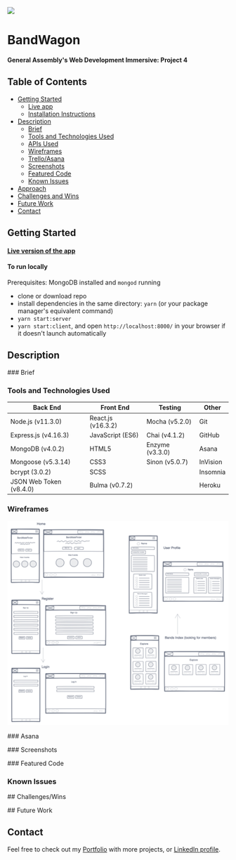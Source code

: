 ![](https://ga-dash.s3.amazonaws.com/production/assets/logo-9f88ae6c9c3871690e33280fcf557f33.png)

# BandWagon

#### General Assembly's Web Development Immersive: Project 4



## Table of Contents
- [Getting Started](#getting-started)
  - [Live app](#live-version-of-the-app)
  - [Installation Instructions](#to-run-locally)
- [Description](#description)
  - [Brief](#brief)
  - [Tools and Technologies Used](#tools-and-technologies-used)
  - [APIs Used](#apis-used)
  - [Wireframes](#wireframes)
  - [Trello/Asana](#)
  - [Screenshots](#screenshots)
  - [Featured Code](#featured-code)
  - [Known Issues](#known-issues)
- [Approach](#approach)
- [Challenges and Wins](#challenges-and-wins)
- [Future Work](#future-work)
- [Contact](#contact)


## Getting Started

#### [Live version of the app](https://wdi-bandwagon.herokuapp.com/)

#### To run locally

Prerequisites: MongoDB installed and `mongod` running

- clone or download repo
- install dependencies in the same directory: `yarn` (or your package manager's equivalent command)
- `yarn start:server`
- `yarn start:client`, and open `http://localhost:8000/` in your browser if it doesn't launch automatically


## Description

### Brief


### Tools and Technologies Used

| Back End             | Front End           | Testing    | Other    |
|----------------------|---------------------|------------|----------|
| Node.js (v11.3.0)    | React.js (v16.3.2)  | Mocha (v5.2.0) | Git |
| Express.js (v4.16.3) | JavaScript (ES6)    | Chai (v4.1.2)  | GitHub |
| MongoDB (v4.0.2)     | HTML5            | Enzyme (v3.3.0)  | Asana |
| Mongoose (v5.3.14)   | CSS3             | Sinon (v5.0.7)   | InVision |
| bcrypt (3.0.2)       | SCSS             |                  | Insomnia |
| JSON Web Token (v8.4.0) | Bulma (v0.7.2)        |       | Heroku |



### Wireframes

![Bandwagon wireframes](wireframes/bandwagon-all.png)

### Asana

### Screenshots

### Featured Code

### Known Issues

## Challenges/Wins

## Future Work


## Contact

Feel free to check out my [Portfolio](http://terezakinnert.com/) with more projects, or [LinkedIn profile](https://www.linkedin.com/in/terezakinnert/).
